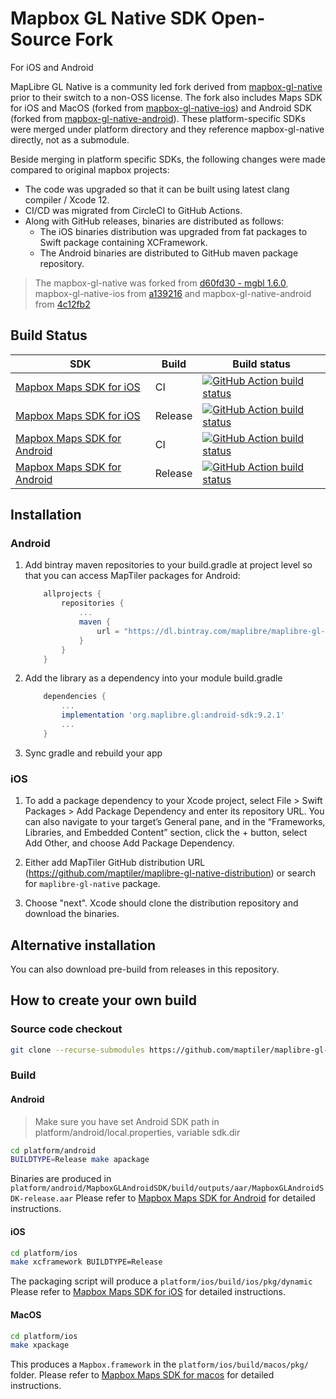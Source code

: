 # Mapbox GL Native SDK Open-Source Fork

For iOS and Android 

MapLibre GL Native is a community led fork derived from [mapbox-gl-native](https://github.com/mapbox/mapbox-gl-native) prior to their switch to a non-OSS license. The fork also includes Maps SDK for iOS and MacOS (forked from [mapbox-gl-native-ios](https://github.com/mapbox/mapbox-gl-native-ios)) and Android SDK (forked from [mapbox-gl-native-android](https://github.com/mapbox/mapbox-gl-native-android)). These platform-specific SDKs were merged under platform directory and they reference mapbox-gl-native directly, not as a submodule.

Beside merging in platform specific SDKs, the following changes were made compared to original mapbox projects:

* The code was upgraded so that it can be built using latest clang compiler / Xcode 12.
* CI/CD was migrated from CircleCI to GitHub Actions. 
* Along with GitHub releases, binaries are distributed as follows:
    * The iOS binaries distribution was upgraded from fat packages to Swift package containing XCFramework.
    * The Android binaries are distributed to GitHub maven package repository.

> The mapbox-gl-native was forked from [d60fd30 - mgbl 1.6.0](https://github.com/mapbox/mapbox-gl-native/tree/d60fd302b1f6563e7d16952f8855122fdcc85f73), mapbox-gl-native-ios from [a139216](https://github.com/mapbox/mapbox-gl-native-ios/commit/a139216) and mapbox-gl-native-android from [4c12fb2](https://github.com/mapbox/mapbox-gl-native-android/commit/4c12fb2c)
## Build Status

| SDK                                                           | Build   | Build status                                                                                                                                                                                  |
|---------------------------------------------------------------|---------|-----------------------------------------------------------------------------------------------------------------------------------------------------------------------------------------------|
| [Mapbox Maps SDK for iOS](platform/ios/) | CI      | [![GitHub Action build status](https://github.com/maptiler/maplibre-gl-native/workflows/ios-ci/badge.svg)](https://github.com/maptiler/maplibre-gl-native/workflows/ios-ci)                   |
| [Mapbox Maps SDK for iOS](platform/ios/) | Release | [![GitHub Action build status](https://github.com/maptiler/maplibre-gl-native/workflows/ios-release/badge.svg)](https://github.com/maptiler/maplibre-gl-native/workflows/ios-release)         |
| [Mapbox Maps SDK for Android](platform/android/)      | CI      | [![GitHub Action build status](https://github.com/maptiler/maplibre-gl-native/workflows/android-ci/badge.svg)](https://github.com/maptiler/maplibre-gl-native/workflows/android-ci)           |
| [Mapbox Maps SDK for Android](platform/android/)     | Release | [![GitHub Action build status](https://github.com/maptiler/maplibre-gl-native/workflows/android-release/badge.svg)](https://github.com/maptiler/maplibre-gl-native/workflows/android-release) |

## Installation

### Android

1. Add bintray maven repositories to your build.gradle at project level so that you can access MapTiler packages for Android:

    ```gradle
        allprojects {
            repositories {
                ...
                maven {
                    url = "https://dl.bintray.com/maplibre/maplibre-gl-native"
                }
            }
        }
    ```

2. Add the library as a dependency into your module build.gradle

    ```gradle
        dependencies {
            ...
            implementation 'org.maplibre.gl:android-sdk:9.2.1'
            ...
        }
    ```

3. Sync gradle and rebuild your app

### iOS

1. To add a package dependency to your Xcode project, select File > Swift Packages > Add Package Dependency and enter its repository URL. You can also navigate to your target’s General pane, and in the “Frameworks, Libraries, and Embedded Content” section, click the + button, select Add Other, and choose Add Package Dependency.

2. Either add MapTiler GitHub distribution URL (https://github.com/maptiler/maplibre-gl-native-distribution) or search for `maplibre-gl-native` package.

3. Choose "next". Xcode should clone the distribution repository and download the binaries.

## Alternative installation

You can also download pre-build from releases in this repository.

## How to create your own build

### Source code checkout

```bash
git clone --recurse-submodules https://github.com/maptiler/maplibre-gl-native.git
```

### Build

#### Android

> Make sure you have set Android SDK path in platform/android/local.properties, variable sdk.dir

```bash
cd platform/android
BUILDTYPE=Release make apackage
```

Binaries are produced in `platform/android/MapboxGLAndroidSDK/build/outputs/aar/MapboxGLAndroidSDK-release.aar`
Please refer to [Mapbox Maps SDK for Android](platform/android/) for detailed instructions.

#### iOS

```bash
cd platform/ios
make xcframework BUILDTYPE=Release
```

The packaging script will produce a `platform/ios/build/ios/pkg/dynamic`
Please refer to [Mapbox Maps SDK for iOS](platform/ios/platform/ios/) for detailed instructions.


#### MacOS

```bash
cd platform/ios
make xpackage
```

This produces a `Mapbox.framework` in the `platform/ios/build/macos/pkg/` folder.
Please refer to [Mapbox Maps SDK for macos](platform/ios/platform/macos/) for detailed instructions.
